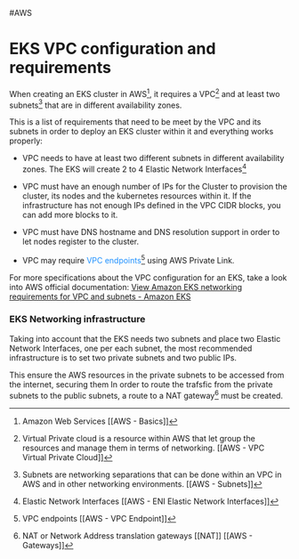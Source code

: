 #AWS 

# EKS VPC configuration and requirements

When creating an EKS cluster in AWS[^1], it requires a VPC[^2] and at least two subnets[^3] that are in different availability zones. 

This is a list of requirements that need to be meet by the VPC and its subnets in order to deploy an EKS cluster within it and everything works properly: 

* VPC needs to have at least two different subnets in different availability zones. The EKS will create 2 to 4 Elastic Network Interfaces[^5]

* VPC must have an enough number of IPs for the Cluster to provision the cluster, its nodes and the kubernetes resources within it. 
	If the infrastructure has not enough IPs defined in the VPC CIDR blocks, you can add more blocks to it. 

* VPC must have DNS hostname and DNS resolution support in order to let nodes register to the cluster. 

* VPC may require <span style="color:DodgerBlue;">VPC endpoints</span>[^4] using AWS Private Link. 

For more specifications about the VPC configuration for an EKS, take a look into AWS official documentation: [View Amazon EKS networking requirements for VPC and subnets - Amazon EKS](https://docs.aws.amazon.com/eks/latest/userguide/network_reqs.html)

### EKS Networking infrastructure

Taking into account that the EKS needs two subnets and place two Elastic Network Interfaces, one per each subnet, the most recommended infrastructure is to set two private subnets and two public IPs. 

This ensure the AWS resources in the private subnets to be accessed from the internet, securing them 
In order to route the trafsfic from the private subnets to the public subnets, a route to a NAT gateway[^6] must be created. 

[^1]: Amazon Web Services [[AWS - Basics]]
[^2]:Virtual Private cloud is a resource within AWS that let group the resources and manage them in terms of networking.  [[AWS - VPC Virtual Private Cloud]]
[^3]: Subnets are networking separations that can be done within an VPC in AWS and in other networking environments. [[AWS - Subnets]]
[^4]: VPC endpoints [[AWS - VPC Endpoint]]
[^5]: Elastic Network Interfaces [[AWS - ENI Elastic Network Interfaces]] 
[^6]: NAT or Network Address translation gateways [[NAT]] [[AWS - Gateways]]
